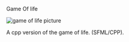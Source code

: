 Game Of life

![game of life picture](https://raw.githubusercontent.com/ArthurSenpaii/Game-Of-life/main/gol.png)

A cpp version of the game of life. (SFML/CPP). 

